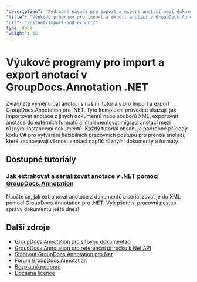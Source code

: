 ```yaml
---
"description": "Podrobné návody pro import a export anotací mezi dokumenty a soubory XML pomocí nástroje GroupDocs.Annotation pro .NET."
"title": "Výukové programy pro import a export anotací v GroupDocs.Annotation .NET"
"url": "/cs/net/import-and-export/"
type: docs
"weight": 15
---
```


# Výukové programy pro import a export anotací v GroupDocs.Annotation .NET

Zvládněte výměnu dat anotací s našimi tutoriály pro import a export GroupDocs.Annotation pro .NET. Tyto komplexní průvodce ukazují, jak importovat anotace z jiných dokumentů nebo souborů XML, exportovat anotace do externích formátů a implementovat migraci anotací mezi různými instancemi dokumentů. Každý tutoriál obsahuje podrobné příklady kódu C# pro vytváření flexibilních pracovních postupů pro přenos anotací, které zachovávají věrnost anotací napříč různými dokumenty a formáty.

## Dostupné tutoriály

### [Jak extrahovat a serializovat anotace v .NET pomocí GroupDocs.Annotation](./extract-serialize-document-annotations-groupdocs-net/)
Naučte se, jak extrahovat anotace z dokumentů a serializovat je do XML pomocí GroupDocs.Annotation pro .NET. Vylepšete si pracovní postup správy dokumentů ještě dnes!

## Další zdroje

- [GroupDocs.Annotation pro síťovou dokumentaci](https://docs.groupdocs.com/annotation/net/)
- [GroupDocs.Annotation pro referenční příručku k Net API](https://reference.groupdocs.com/annotation/net/)
- [Stáhnout GroupDocs.Annotation pro Net](https://releases.groupdocs.com/annotation/net/)
- [Fórum GroupDocs.Annotation](https://forum.groupdocs.com/c/annotation)
- [Bezplatná podpora](https://forum.groupdocs.com/)
- [Dočasná licence](https://purchase.groupdocs.com/temporary-license/)